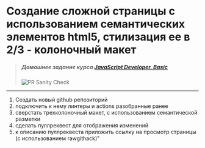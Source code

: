 # Создание сложной страницы с использованием семантических элементов html5, стилизация ее в 2/3 - колоночный макет

> ##### Домашнее задание курса **[JavaScript Developer. Basic](https://otus.ru/lessons/javascript-basic/?int_source=courses_catalog&int_term=programming)**
>
> ![PR Sanity Check](https://github.com/lliriq77/otus--page-layout/actions/workflows/sanity-check.yml/badge.svg)

___

1. Создать новый github репозиторий
2. подключить к нему линтеры и actions разобранные ранее
3. сверстать трехколоночный макет, с использованием семантической разметки
4. сделать пуллреквест для отображения изменений
5. к описанию пуллреквеста приложить ссылку на просмотр страницы (с использованием rawgithack)"
